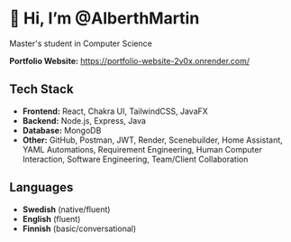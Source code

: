 # 👋 Hi, I’m @AlberthMartin

Master's student in Computer Science

**Portfolio Website:** https://portfolio-website-2v0x.onrender.com/

## Tech Stack
- **Frontend:** React, Chakra UI, TailwindCSS, JavaFX
- **Backend:** Node.js, Express, Java  
- **Database:** MongoDB  
- **Other:** GitHub, Postman, JWT, Render, Scenebuilder, Home Assistant, YAML Automations, Requirement Engineering, Human Computer Interaction, Software Engineering, Team/Client Collaboration

## Languages
- **Swedish** (native/fluent)  
- **English** (fluent)  
- **Finnish** (basic/conversational)



<!---
AlberthMartin/AlberthMartin is a ✨ special ✨ repository because its `README.md` (this file) appears on your GitHub profile.
You can click the Preview link to take a look at your changes.
--->
